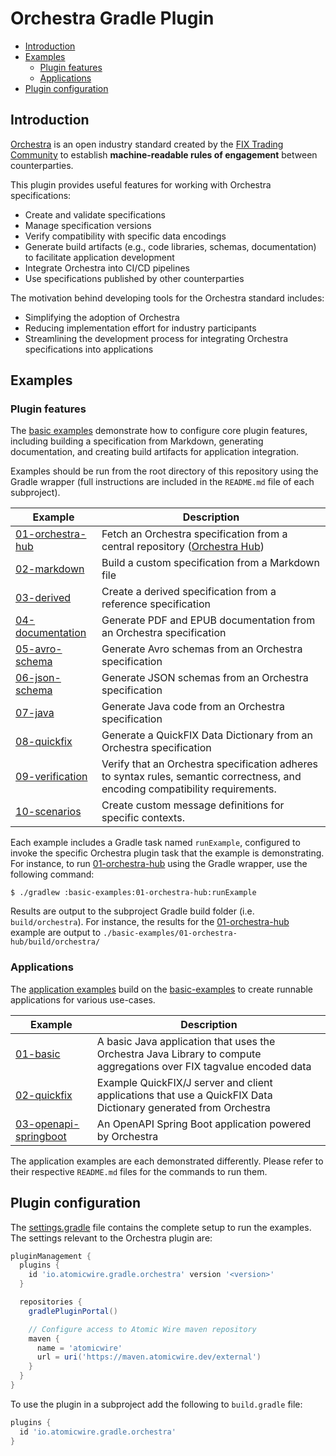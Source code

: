 # Orchestra Gradle Plugin

<!-- TOC -->
* [Introduction](#introduction)
* [Examples](#examples)
  * [Plugin features](#plugin-features)
  * [Applications](#applications)
* [Plugin configuration](#plugin-configuration)
<!-- TOC -->

## Introduction

[Orchestra](https://www.fixtrading.org/standards/fix-orchestra-online/) is an open industry standard created by the [FIX Trading Community](https://www.fixtrading.org) to establish **machine-readable rules of engagement** between counterparties.

This plugin provides useful features for working with Orchestra specifications:
* Create and validate specifications
* Manage specification versions
* Verify compatibility with specific data encodings
* Generate build artifacts (e.g., code libraries, schemas, documentation) to facilitate application development
* Integrate Orchestra into CI/CD pipelines
* Use specifications published by other counterparties

The motivation behind developing tools for the Orchestra standard includes:
* Simplifying the adoption of Orchestra
* Reducing implementation effort for industry participants
* Streamlining the development process for integrating Orchestra specifications into applications

## Examples 

### Plugin features

The [basic examples](./basic-examples) demonstrate how to configure core plugin features, including building a specification from Markdown, generating documentation, and creating build artifacts for application integration.

Examples should be run from the root directory of this repository using the Gradle wrapper (full instructions are included in the `README.md` file of each subproject).

| Example                                               | Description                                                                                                                    |
|-------------------------------------------------------|--------------------------------------------------------------------------------------------------------------------------------|
| [01-orchestra-hub](./basic-examples/01-orchestra-hub) | Fetch an Orchestra specification from a central repository ([Orchestra Hub](https://orchestrahub.org))                         |
| [02-markdown](./basic-examples/02-markdown)           | Build a custom specification from a Markdown file                                                                              |
| [03-derived](./basic-examples/03-derived)             | Create a derived specification from a reference specification                                                                  |
| [04-documentation](./basic-examples/04-documentation) | Generate PDF and EPUB documentation from an Orchestra specification                                                            |
| [05-avro-schema](./basic-examples/05-avro-schema)     | Generate Avro schemas from an Orchestra specification                                                                          |
| [06-json-schema](./basic-examples/06-json-schema)     | Generate JSON schemas from an Orchestra specification                                                                          |
| [07-java](./basic-examples/07-java)                   | Generate Java code from an Orchestra specification                                                                             |
| [08-quickfix](./basic-examples/08-quickfix)           | Generate a QuickFIX Data Dictionary from an Orchestra specification                                                            |
| [09-verification](./basic-examples/09-verification)   | Verify that an Orchestra specification adheres to syntax rules, semantic correctness, and encoding compatibility requirements. |
| [10-scenarios](./basic-examples/10-scenarios)         | Create custom message definitions for specific contexts.                                                                       |

Each example includes a Gradle task named `runExample`, configured to invoke the specific Orchestra plugin task that the example is demonstrating. For instance, to run [01-orchestra-hub](./basic-examples/01-orchestra-hub) using the Gradle wrapper, use the following command:

```shell
$ ./gradlew :basic-examples:01-orchestra-hub:runExample
```

Results are output to the subproject Gradle build folder (i.e. `build/orchestra`). For instance, the results for the [01-orchestra-hub](./basic-examples/01-orchestra-hub) example are output to `./basic-examples/01-orchestra-hub/build/orchestra/`

### Applications

The [application examples](./app-examples) build on the [basic-examples](./basic-examples) to create runnable applications for various use-cases.

| Example                                                       | Description                                                                                                          |
|---------------------------------------------------------------|----------------------------------------------------------------------------------------------------------------------|
| [01-basic](./app-examples/01-basic)                           | A basic Java application that uses the Orchestra Java Library to compute aggregations over FIX tagvalue encoded data |
| [02-quickfix](./app-examples/02-quickfix)                     | Example QuickFIX/J server and client applications that use a QuickFIX Data Dictionary generated from Orchestra       |
| [03-openapi-springboot](./app-examples/03-openapi-springboot) | An OpenAPI Spring Boot application powered by Orchestra                                                              |

The application examples are each demonstrated differently. Please refer to their respective `README.md` files for the commands to run them.

## Plugin configuration

The [settings.gradle](./settings.gradle) file contains the complete setup to run the examples. The settings relevant to the Orchestra plugin are:

```groovy
pluginManagement {
  plugins {
    id 'io.atomicwire.gradle.orchestra' version '<version>'
  }

  repositories {
    gradlePluginPortal()

    // Configure access to Atomic Wire maven repository
    maven {
      name = 'atomicwire'
      url = uri('https://maven.atomicwire.dev/external')
    }
  }
}

```

To use the plugin in a subproject add the following to `build.gradle` file:

```groovy
plugins {
  id 'io.atomicwire.gradle.orchestra'
}
```
